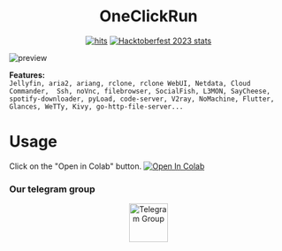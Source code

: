 <h1 align="center"> OneClickRun </h1>
<!-- <a href="https://hits.seeyoufarm.com"><img src=""/></a> -->
<div align="center">

  <a href="https://hits.seeyoufarm.com">![hits](https://hits.seeyoufarm.com/api/count/incr/badge.svg?url=https%3A%2F%2Fgithub.com%2Fbiplobsd%2FOneClickRun&count_bg=%2379C83D&title_bg=%23555555&icon=&icon_color=%23E7E7E7&title=hits&edge_flat=false)</a>
  <a href="https://github.com/biplobsd/OneClickRun/pulls?q=is%3Apr+is%3Amerged+created%3A2023-10-01..2023-10-31">![Hacktoberfest 2023 stats](https://img.shields.io/github/hacktoberfest/2023/biplobsd/OneClickRun?label=Hacktoberfest+2023)</a>
  
</div>

![preview](https://raw.githubusercontent.com/biplobsd/OneClickRun/master/img/preview.gif)




<b>Features:</b><br>
`Jellyfin, aria2, ariang, rclone, rclone WebUI, Netdata, Cloud Commander, 
Ssh, noVnc, filebrowser, SocialFish, L3MON, SayCheese, spotify-downloader, pyLoad, code-server, V2ray, NoMachine, Flutter, Glances, WeTTy, Kivy, go-http-file-server...`


# Usage
Click on the "Open in Colab" button.
<a href="https://colab.research.google.com/github/biplobsd/OneClickRun/blob/master/OneClickRun.ipynb" target="_parent\"><img src="https://colab.research.google.com/assets/colab-badge.svg" alt="Open In Colab"/></a>

### Our telegram group
<center><a href="https://t.me/torrentToGM"><img src='https://i.imgur.com/CLg6blO.png' height="70" alt="Telegram Group"/></a></center>

